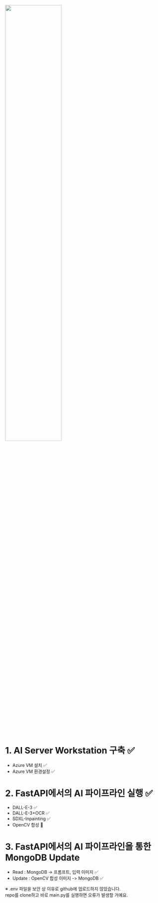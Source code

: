 <img src="https://github.com/jodog0412/ASAP_AI/assets/83653380/9b4717b7-07ef-4af8-be24-19a2a76abfaa" width="60%" height="60%">  

# 1. AI Server Workstation 구축 ✅
   * Azure VM 설치 ✅
   * Azure VM 환경설정 ✅
# 2. FastAPI에서의 AI 파이프라인 실행 ✅
   * DALL-E-3 ✅
   * DALL-E-3+OCR ✅
   * SDXL-Inpainting ✅
   * OpenCV 합성 🔄
# 3. FastAPI에서의 AI 파이프라인을 통한 MongoDB Update
   * Read : MongoDB -> 프롬프트, 입력 이미지 ✅
   * Update : OpenCV 합성 이미지 -> MongoDB ✅

※ .env 파일을 보안 상 이유로 github에 업로드하지 않았습니다.   
repo를 clone하고 바로 main.py를 실행하면 오류가 발생할 거예요. 
